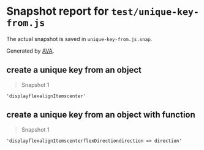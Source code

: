 # Snapshot report for `test/unique-key-from.js`

The actual snapshot is saved in `unique-key-from.js.snap`.

Generated by [AVA](https://ava.li).

## create a unique key from an object

> Snapshot 1

    'displayflexalignItemscenter'

## create a unique key from an object with function

> Snapshot 1

    'displayflexalignItemscenterflexDirectiondirection => direction'
